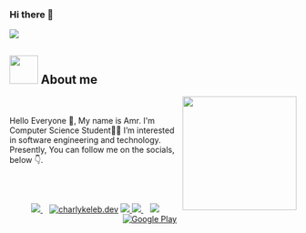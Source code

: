 ### Hi there 👋
  <a href="https://github.com/DenverCoder1/readme-typing-svg"><img src="https://readme-typing-svg.herokuapp.com?lines=Software+Engineering+Student;FrontEnd+Develper&center=true&width=500&height=50"></a>
<!-- </p>
<br>
<p align="center"> 
	<img src="https://komarev.com/ghpvc/?username=amirbayat0&label=Profile%20views&color=0e75b6&style=plastic" alt="amirbayat0" /> 
</p> -->

## <img src = "https://user-images.githubusercontent.com/63050133/156777293-72a6e681-2582-4a9d-ad92-09d1181d47c7.gif" width = 50px>  About me

<img align="right" src="https://user-images.githubusercontent.com/63050133/156676671-d5b2e362-97d4-4404-9447-dd71ddfea82f.gif" width = 200px/>

<br><br>
Hello Everyone 👋, My name is Amr. I'm Computer Science Student👨‍💻
I’m interested in software engineering and technology. Presently,
You can follow me on the socials, below 👇.

<br><br>

<p align='center'>
<a href="https://twitter.com/hanysameh11">
  <img src="https://img.shields.io/badge/twitter-%231DA1F2.svg?&style=for-the-badge&logo=twitter&logoColor=white" />
</a>&nbsp;&nbsp;
<a href="https://www.instagram.com/amr.elbehairy.10/" target="blank">
  <img src="https://img.shields.io/badge/Instagram%20-%23E4405F.svg?&style=for-the-badge&logo=Instagram&logoColor=white" alt="charlykeleb.dev"/></a> 
<a href="mailto:hanysameh506@gmail.com">
  <img src="https://img.shields.io/badge/email me-%23D14836.svg?&style=for-the-badge&logo=gmail&logoColor=white" />
 <a href="https://www.linkedin.com/in/hany-sameh-246538209">
  <img src="https://img.shields.io/badge/linkedin-%230077B5.svg?&style=for-the-badge&logo=linkedin&logoColor=white" />
</a>&nbsp;&nbsp;
<a href="http://wa.me/+20 01212184875?text=Hello Hany Sameh">
  <img src="https://img.shields.io/badge/whatsapp-%34B7F1.svg?&style=for-the-badge&logo=whatsapp&logoColor=white" />
	<a href="https://web.facebook.com/amradel.elbehery/" target="_blank"><img alt="Google Play" src="https://img.shields.io/badge/Facebook-4267B2.svg?style=for-the-badge&logo=facebook&logoColor=white" /></a>
</a>&nbsp;&nbsp;

